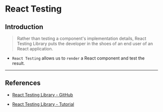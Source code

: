 # React Testing

## Introduction

> Rather than testing a component's implementation details, React Testing Library puts the developer in the shoes of an end user of an React application.

* `React Testing` allows us to `render` a React component and test the result.

---

## References

* [React Testing Library - GitHub](https://github.com/testing-library/react-testing-library)

* [React Testing Library  - Tutorial](https://www.robinwieruch.de/react-testing-library)
